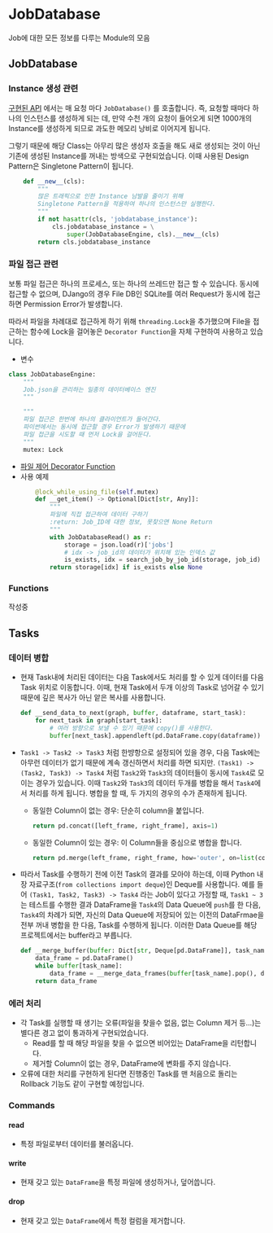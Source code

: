 # JobDatabase

Job에 대한 모든 정보를 다루는 Module의 모음

## JobDatabase

### Instance 생성 관련

[구현된 API](/views/job.py) 에서는 매 요청 마다 ```JobDatabase()``` 를 호출합니다. 즉, 요청할 때마다 하나의 인스턴스를 생성하게 되는 데, 만약 수천 개의 요청이 들어오게 되면 1000개의 Instance를 생성하게 되므로 과도한 메모리 낭비로 이어지게 됩니다.

그렇기 때문에 해당 Class는 아무리 많은 생성자 호출을 해도 새로 생성되는 것이 아닌 기존에 생성된 Instance를 꺼내는 방색으로 구현되었습니다. 이때 사용된 Design Pattern은 Singletone Pattern이 됩니다.

```python
    def __new__(cls):
        """
        많은 트래픽으로 인한 Instance 남발을 줄이기 위해
        Singletone Pattern을 적용하여 하나의 인스턴스만 실행한다.
        """
        if not hasattr(cls, 'jobdatabase_instance'):
            cls.jobdatabase_instance = \
                super(JobDatabaseEngine, cls).__new__(cls)
        return cls.jobdatabase_instance
```

### 파일 접근 관련

보통 파일 접근은 하나의 프로세스, 또는 하나의 쓰레드만 접근 할 수 있습니다. 동시에 접근할 수 없으며, DJango의 경우 File DB인 SQLite를 여러 Request가 동시에 접근하면 Permission Error가 발생합니다.

따라서 파일을 차례대로 접근하게 하기 위해 ```threading.Lock```을 추가했으며 File을 접근하는 함수에 Lock을 걸어놓은 ```Decorator Function```을 자체 구현하여 사용하고 있습니다.

* 변수
```python
class JobDatabaseEngine:
    """
    Job.json을 관리하는 일종의 데이터베이스 엔진
    """

    """
    파일 접근은 한번에 하나의 클라이언트가 들어간다.
    파이썬에서는 동시에 접근할 경우 Error가 발생하기 때문에
    파일 접근을 시도할 때 먼저 Lock을 걸어둔다.
    """
    mutex: Lock
```
* [파일 제어 Decorator Function](/libs/resource_access#lock_while_using_file)
* 사용 예제
    ```python
        @lock_while_using_file(self.mutex)
        def __get_item() -> Optional[Dict[str, Any]]:
            """
            파일에 직접 접근하여 데이터 구하기
            :return: Job_ID에 대한 정보, 못찾으면 None Return
            """
            with JobDatabaseRead() as r:
                storage = json.load(r)['jobs']
                # idx -> job_id의 데이터가 위치해 있는 인덱스 값
                is_exists, idx = search_job_by_job_id(storage, job_id)
            return storage[idx] if is_exists else None
    ```


### Functions
작성중

## Tasks
### 데이터 병합
* 현재 Task내에 처리된 데이터는 다음 Task에서도 처리를 할 수 있게 데이터를 다음 Task 위치로 이동합니다. 이때, 현재 Task에서 두개 이상의 Task로 넘어갈 수 있기 때문에 깊은 복사가 아닌 앝은 복사를 사용합니다.
    ```python
    def __send_data_to_next(graph, buffer, dataframe, start_task):
        for next_task in graph[start_task]:
            # 여러 방향으로 보낼 수 있기 때문에 copy()를 사용한다.
            buffer[next_task].appendleft(pd.DataFrame.copy(dataframe))
    ```

* ```Task1 -> Task2 -> Task3``` 처럼 한뱡항으로 설정되어 있을 경우, 다음 Task에는 아무런 데이터가 없기 때문에 계속 갱신하면서 처리를 하면 되지만.
```(Task1) -> (Task2, Task3) -> Task4``` 처럼 ```Task2```와 ```Task3```의 데이터들이 동시에 ```Task4```로 모이는 경우가 있습니다. 이때 ```Task2```와 ```Task3```의
데이터 두개를 병합을 해서 ```Task4```에서 처리를 하게 됩니다. 병합을 할 때, 두 가지의 경우의 수가 존재하게 됩니다.
    * 동일한 Column이 없는 경우: 단순히 column을 붙입니다.
        ```python
        return pd.concat([left_frame, right_frame], axis=1)
        ```
    * 동일한 Column이 있는 경우: 이 Column들을 중심으로 병합을 합니다.
        ```python
        return pd.merge(left_frame, right_frame, how='outer', on=list(common_cols))
        ```

* 따라서 Task를 수행하기 전에 이전 Task의 결과를 모아야 하는데, 이때 Python 내장 자료구조(```from collections import deque```)인 Deque를 사용합니다. 예를 들어 ```(Task1, Task2, Task3) -> Task4``` 라는 Job이 있다고 가정할 때, ```Task1 ~ 3```는 테스트를 수행한 결과 DataFrame을 ```Task4```의 Data Queue에 ```push```를 한 다음, ```Task4```의 차례가 되면, 자신의 Data Queue에 저장되어 있는 이전의 DataFrmae을 전부 꺼내 병합을 한 다음, Task를 수행하게 됩니다. 이러한 Data Queue를 해당 프로젝트에서는 buffer라고 부릅니다.
    ```python
    def __merge_buffer(buffer: Dict[str, Deque[pd.DataFrame]], task_name: str) -> pd.DataFrame:
        data_frame = pd.DataFrame()
        while buffer[task_name]:
            data_frame = __merge_data_frames(buffer[task_name].pop(), data_frame)
        return data_frame
    ```

### 에러 처리
* 각 Task를 실행할 때 생기는 오류(파일을 찾을수 없음, 없는 Column 제거 등...)는 별다른 경고 없이 통과하게 구현되었습니다.
    * Read를 할 때 해당 파일을 찾을 수 없으면 비어있는 DataFrame을 리턴합니다.
    * 제거할 Column이 없는 경우, DataFrame에 변화를 주지 않습니다.
* 오류에 대한 처리를 구현하게 된다면 진행중인 Task를 맨 처음으로 돌리는 Rollback 기능도 같이 구현할 예정입니다.

### Commands
#### read
* 특정 파일로부터 데이터를 불러옵니다.
#### write
* 현재 갖고 있는 ```DataFrame```을 특정 파일에 생성하거나, 덮어씁니다.
#### drop
* 현재 갖고 있는 ```DataFrame```에서 특정 컬럼을 제거합니다.